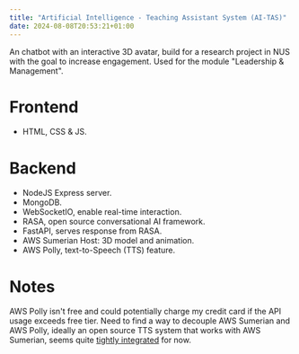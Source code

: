 ```yaml
---
title: "Artificial Intelligence - Teaching Assistant System (AI-TAS)"
date: 2024-08-08T20:53:21+01:00
---
```


An chatbot with an interactive 3D avatar, build for a research project in NUS with the goal to increase engagement. Used for the module "Leadership & Management".

# Frontend

- HTML, CSS & JS.

# Backend

- NodeJS Express server.
- MongoDB.
- WebSocketIO, enable real-time interaction.
- RASA, open source conversational AI framework.
- FastAPI, serves response from RASA.
- AWS Sumerian Host: 3D model and animation.
- AWS Polly, text-to-Speech (TTS) feature.

# Notes

AWS Polly isn't free and could potentially charge my credit card if the API usage exceeds free tier. Need to find a way to decouple AWS Sumerian and AWS Polly, ideally an open source TTS system that works with AWS Sumerian, seems quite [tightly integrated](https://stackoverflow.com/questions/73649019/how-do-i-integrate-aws-sumerian-host-without-the-use-of-aws-polly/76657529#76657529) for now.

